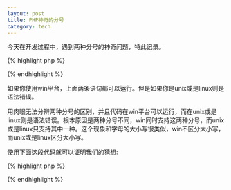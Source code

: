 ```yaml
---
layout: post
title: PHP神奇的分号
category: tech
---
```

今天在开发过程中，遇到两种分号的神奇问题，特此记录。

{% highlight php %}
<?php
echo '我是正常的分号';
echo '我是神奇的分号';
?>
{% endhighlight %}

如果你使用win平台，上面两条语句都可以运行。但是如果你是unix或是linux则是语法错误。

用肉眼无法分辨两种分号的区别，并且代码在win平台可以运行，而在unix或是linux则是语法错误。根本原因是两种分号不同，win同时支持这两种分号，而unix或是linux只支持其中一种。这个现象和字母的大小写很类似，win不区分大小写，而unix或是linux区分大小写。

使用下面这段代码就可以证明我们的猜想: 

{% highlight php %}
<?php
if (';' == ';'){
  echo '相等';
} else {
  echo '不相等';
}
?>
{% endhighlight %}